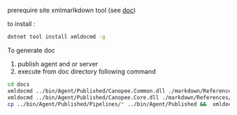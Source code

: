 prerequire site
xmlmarlkdown tool (see [doc](https://ejball.com/XmlDocMarkdown/))

to install : 

``` bash
dotnet tool install xmldocmd -g 
```

To generate doc 

1. publish agent and or server
2. execute from doc directory following command 

``` bash
cd docs
xmldocmd ../bin/Agent/Published/Canopee.Common.dll ./markdown/References/
xmldocmd ../bin/Agent/Published/Canopee.Core.dll ./markdown/References/
cp ../bin/Agent/Published/Pipelines/* ../bin/Agent/Published &&  xmldocmd ../bin/Agent/Published/Canopee.StandardLibrary.dll ./markdown/References/